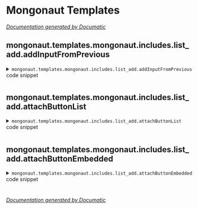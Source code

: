 # Mongonaut Templates

[_Documentation generated by Documatic_](https://www.documatic.com)

<!---Documatic-section-mongonaut.templates.mongonaut.includes.list_add.addInputFromPrevious-start--->
## mongonaut.templates.mongonaut.includes.list_add.addInputFromPrevious

<!---Documatic-section-addInputFromPrevious-start--->
<!---Documatic-block-mongonaut.templates.mongonaut.includes.list_add.addInputFromPrevious-start--->
<details>
	<summary><code>mongonaut.templates.mongonaut.includes.list_add.addInputFromPrevious</code> code snippet</summary>

```javascript
function addInputFromPrevious(input, embeddedDoc){
    /* This is a fuction to insert an input after an existing
        input.  It will correclty update the id and name so the
        input can be posted as desired.

        embeddedDoc must be an array.
     */
    var newInput = input.clone();
    var currentNameArray = newInput.attr('name').split('_');
    var lastArrayString = currentNameArray.pop();
    var newIdNum = 1;
    var baseName = currentNameArray.join("_");
    var currentName = "";

    // Compute the name attribute for the input
    if (!isNaN(lastArrayString)) {
        newIdNum += +lastArrayString;
        currentName = baseName + '_' + newIdNum;
        newInput.attr('name', currentName);
    } else {
        if (currentNameArray.length > 0) {
            baseName = baseName + "_" + lastArrayString;
            currentName = baseName + "_" + newIdNum;
            newInput.attr('name', currentName);
        } else {
            baseName = lastArrayString;
            currentName = baseName + "_" + newIdNum;
            newInput.attr('name', currentName);
        }
    }

    // Default to no value for newly added fields
    var inputType = $(newInput).attr('type');
    if (inputType == "text") {
        $(newInput).attr('value', '');
    } else if (inputType == "checkbox" ) {
        $(newInput).attr('checked', false);
    } else {
        $(newInput).children("option[value='']").attr('selected', 'selected');
    }
    $(newInput).attr('id', "id_" + currentName);

    if (embeddedDoc){
        embeddedDoc.push($(newInput));
    } else {
        $(newInput).insertAfter(input);
        $(newInput).before('<br />');
    }
    // Cleanly add the new input field to the DOM

    return newInput;
}
```
</details>
<!---Documatic-block-mongonaut.templates.mongonaut.includes.list_add.addInputFromPrevious-end--->
<!---Documatic-section-addInputFromPrevious-end--->

# #
<!---Documatic-section-mongonaut.templates.mongonaut.includes.list_add.addInputFromPrevious-end--->

<!---Documatic-section-mongonaut.templates.mongonaut.includes.list_add.attachButtonList-start--->
## mongonaut.templates.mongonaut.includes.list_add.attachButtonList

<!---Documatic-section-attachButtonList-start--->
<!---Documatic-block-mongonaut.templates.mongonaut.includes.list_add.attachButtonList-start--->
<details>
	<summary><code>mongonaut.templates.mongonaut.includes.list_add.attachButtonList</code> code snippet</summary>

```javascript
function attachButtonList(input) {
    /* Used to place the add button on the page.  Upon each click it
       copies the previous input and increments the id and name by using
       the addInputFromPrevious function. */
    var currentInput = input;
    var inputName = currentInput.attr('name');
    var button = "<div class='btn btn-primary " + inputName + "'>add</div>";
    $(button).insertAfter(currentInput);

    $(document).on('click', "div[class~=" + inputName +"]", function(e){
        e.preventDefault();
        var newInput = addInputFromPrevious(currentInput);
        currentInput = newInput;
    });
}
```
</details>
<!---Documatic-block-mongonaut.templates.mongonaut.includes.list_add.attachButtonList-end--->
<!---Documatic-section-attachButtonList-end--->

# #
<!---Documatic-section-mongonaut.templates.mongonaut.includes.list_add.attachButtonList-end--->

<!---Documatic-section-mongonaut.templates.mongonaut.includes.list_add.attachButtonEmbedded-start--->
## mongonaut.templates.mongonaut.includes.list_add.attachButtonEmbedded

<!---Documatic-section-attachButtonEmbedded-start--->
<!---Documatic-block-mongonaut.templates.mongonaut.includes.list_add.attachButtonEmbedded-start--->
<details>
	<summary><code>mongonaut.templates.mongonaut.includes.list_add.attachButtonEmbedded</code> code snippet</summary>

```javascript
function attachButtonEmbedded(inputs) {
    /* Used to place the add button on the page.  Upon each click it
       copies the previous input and increments the id and name by using
       the addInputFromPrevious function. */
    var finalInput = null;
    for (var j = 0; j < inputs.length; j++) {
        if (j + 1 == inputs.length) {
            finalInput = inputs[j];
        }
    }
    var finalInputName = $(finalInput).attr('name');
    var button = "<div class='btn btn-primary " + finalInputName + "'>add</div>";
    var embeddedParentDIV = inputs.parent().parent().parent();
    $(button).insertAfter(finalInput);


    $(document).on('click', "div[class~=" + finalInputName +"]", function(e){
        e.preventDefault();
        var addedInputs = [];
        var embeddedDocs = [];

        for (var j = 0; j < inputs.length; j++) {
            var newInput = addInputFromPrevious($(inputs[j]), embeddedDocs);
            addedInputs.push(newInput);
        }

        var newEmbeddedDoc = $("<div class='well'></div>");
        for (var k = 0; k < embeddedDocs.length; k++) {
            var newFieldSet = $("<div class='clearfix'></div>");
            var newInputField = embeddedDocs[k];
            var newLabel = "<label for='" + newInputField.attr("id") + "'>" + newInputField.attr("name") + "</label>";

            newFieldSet.append(newLabel);
            newFieldSet.append(newInputField);
            newEmbeddedDoc.append(newFieldSet);

            if (k + 1 == embeddedDocs.length) {
                finalInput = newInputField;
            }
        }

        // Move button to next document
        $("[class*='btn btn-primary " + finalInputName + "']").remove();
        $(button).insertAfter(finalInput);

        $(embeddedParentDIV).append(newEmbeddedDoc);
        inputs = addedInputs;
    });
}
```
</details>
<!---Documatic-block-mongonaut.templates.mongonaut.includes.list_add.attachButtonEmbedded-end--->
<!---Documatic-section-attachButtonEmbedded-end--->

# #
<!---Documatic-section-mongonaut.templates.mongonaut.includes.list_add.attachButtonEmbedded-end--->

[_Documentation generated by Documatic_](https://www.documatic.com)